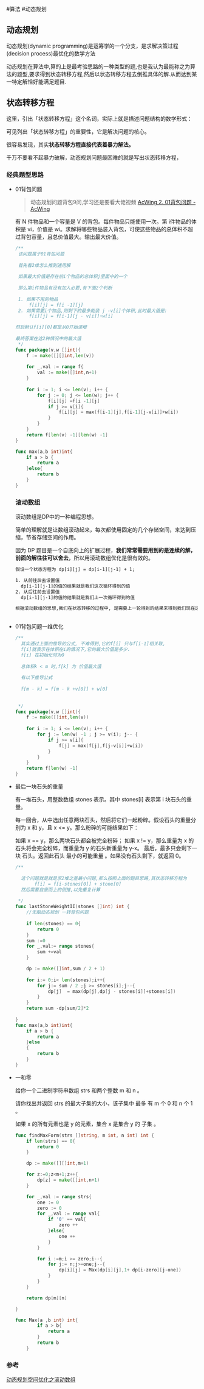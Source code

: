 #算法 #动态规划

## 动态规划

动态规划(dynamic programming)是运筹学的一个分支，是求解决策过程(decision process)最优化的数学方法

动态规划在算法中,算的上是最考验思路的一种类型的题,也是我认为最能称之为算法的题型,要求得到状态转移方程,然后以状态转移方程去倒推具体的解.从而达到某一特定解恰好能满足题目.

## 状态转移方程

这里，引出「状态转移方程」这个名词，实际上就是描述问题结构的数学形式：

可见列出「状态转移方程」的重要性，它是解决问题的核心。

很容易发现，其实**状态转移方程直接代表着暴力解法。**

千万不要看不起暴力破解，动态规划问题最困难的就是写出状态转移方程，

 ### 经典题型思路

 - 01背包问题

   > 动态规划问题背包9问,学习还是要看大佬视频  [AcWing 2. 01背包问题 - AcWing](https://www.acwing.com/video/214/)

    有 N 件物品和一个容量是 V 的背包。每件物品只能使用一次。第 i件物品的体积是 vi，价值是 wi。求解将哪些物品装入背包，可使这些物品的总体积不超过背包容量，且总价值最大。输出最大价值。 

   ```go
   /**
    该问题属于01背包问题
    
    首先看2维怎么推到通用解
    
    如果最大价值是存在前i个物品的总体积j里面中的一个
    
    那么第i件物品有没有加入必要,有下面2个判断
    
    1. 如果不用的物品
    	f[i][j] = f[i -1][j]
    2. 如果需要i个物品,则剩下的最多能装 j -v[i]个体积,此时最大值是: 
    	f[i][j] = f[i-1][j - v[i]]+w[i]
   
   然后默认f[i][0]都是从0开始递增
    	
   最终答案在这2种情况中的最大值
    */
   func package(v,w []int){
       f := make([][]int,len(v))
       
       for _,val := range f{
           val := make([]int,n+1)
       }
       
       for i := 1; i <= len(v); i++ {
           for j := 0; j <= len(w); j++ {
               f[i][j] =f[i -1][j]
               if j >= v[i]{
                   f[i][j] = max(f[i-1][j],f[i-1][j-v[i]]+w[i])
               }
           }
       }
       return f[len(v) -1][len(w) -1]
   }
   
   func max(a,b int)int{
       if a > b {
           return a
       }else{
           return b
       }
   }
   ```

   ### 滚动数组

   滚动数组是DP中的一种编程思想。

   简单的理解就是让数组滚动起来，每次都使用固定的几个存储空间，来达到压缩，节省存储空间的作用。

   因为 DP 题目是一个自底向上的扩展过程，**我们常常需要用到的是连续的解，前面的解往往可以舍去**，所以用滚动数组优化是很有效的。

   ```xml
   假设一个状态方程为 dp[i][j] = dp[i-1][j-1] + 1;
   
   1. 从前往后去设置值
     dp[i-1][j-1]的值的结果就是我们这次循环得到的值
   2. 从后往前去设置值
     dp[i-1][j-1]的值的结果就是我们上一次循环得到的值
   
   根据滚动数组的思想,我们在状态转移的过程中, 是需要上一轮得到的结果来得到我们现在这一轮的值的结果,这样在每次循环的时候, 上一轮的结果不会被覆盖重新计算
    
   ```

- 01背包问题一维优化

  ```go
  /**
    其实通过上面的推导的公式, 不难得到,它的f[i] 只与f[i-1]相关联,
    f[i]就表示在体积在i的情况下,它的最大价值是多少. 
    f[i] 在初始化时为0
    
    总体积k < m 时,f[k] 为 价值最大值
    
    有以下推导公式
    
    f[m - k] = f[m - k +v[0]] + w[0] 
    	
    
   */
  func package(v,w []int){
      f := make([]int,len(v))
      
      for i := 1; i <= len(v); i++ {
          for j := len(w) -1 ; j >= v(i); j-- {
              if j >= v[i]{
                  f[j] = max(f[j],f[j-v[i]]+w[i])
              }
          }
      }
      return f[len(w) -1]
  }
  
  ```

- 最后一块石头的重量

   有一堆石头，用整数数组 stones 表示。其中 stones[i] 表示第 i 块石头的重量。

  每一回合，从中选出任意两块石头，然后将它们一起粉碎。假设石头的重量分别为 x 和 y，且 x <= y。那么粉碎的可能结果如下：

  如果 x == y，那么两块石头都会被完全粉碎； 如果 x != y，那么重量为 x 的石头将会完全粉碎，而重量为 y 的石头新重量为 y-x。 最后，最多只会剩下一块 石头。返回此石头 最小的可能重量 。如果没有石头剩下，就返回 0。

  ```go
  /**
  
    这个问题就是就是求2堆之差最小问题,那么按照上面的题目思路,其状态转移方程为
  		 f[i] = f[i-stones[0]] + stone[0]
    然后需要自底而上的倒推,以免重复计算
    
   */
  func lastStoneWeightII(stones []int) int {
      //无脑动态规划 一转背包问题
      
      if len(stones) == 0{
          return 0
      }
      sum :=0
      for _,val:= range stones{
          sum +=val
      }
  
      dp := make([]int,sum / 2 + 1)
      
      for i:= 0;i< len(stones);i++{
          for j:= sum / 2 ;j >= stones[i];j--{
              dp[j]  = max(dp[j],dp[j - stones[i]]+stones[i]) 
          }
      }
      return sum -dp[sum/2]*2
      
  }
  func max(a,b int)int{
      if a > b {
          return a
      }else
      {
          return b
      }
  }
  ```

- 一和零

  给你一个二进制字符串数组 strs 和两个整数 m 和 n 。

  请你找出并返回 strs 的最大子集的大小，该子集中 最多 有 m 个 0 和 n 个 1 。

  如果 x 的所有元素也是 y 的元素，集合 x 是集合 y 的 子集 。

  ```go
  func findMaxForm(strs []string, m int, n int) int {
      if len(strs) == 0{
          return 0
      }
  
      dp := make([][]int,m+1)
  
      for z:=0;z<m+1;z++{
          dp[z] = make([]int,n+1)
      }
  
      for _,val := range strs{
          one := 0
          zero := 0
          for _,val := range val{
              if '0' == val{
                  zero ++
              }else{
                  one ++
              }
          }
  
          for i :=m;i >= zero;i--{
              for j:= n;j>=one;j--{
                  dp[i][j] = Max(dp[i][j],1+ dp[i-zero][j-one])
              }
          } 
      }
  
      return dp[m][n]
  
  }
  
  func Max(a ,b int) int{
          if a > b{
              return a
          }
          return b
      }
  ```

  

### 参考

 [动态规划空间优化之滚动数组](https://blog.csdn.net/qq_36378681/article/details/98657014)
